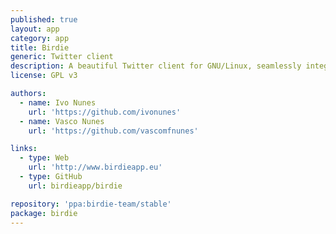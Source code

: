 ```yaml
---
published: true
layout: app
category: app
title: Birdie
generic: Twitter client
description: A beautiful Twitter client for GNU/Linux, seamlessly integrated with your desktop environment. It is fast, easy to use and works great.
license: GPL v3

authors: 
  - name: Ivo Nunes
    url: 'https://github.com/ivonunes'
  - name: Vasco Nunes
    url: 'https://github.com/vascomfnunes'

links:
  - type: Web
    url: 'http://www.birdieapp.eu'
  - type: GitHub
    url: birdieapp/birdie

repository: 'ppa:birdie-team/stable'
package: birdie
---
```

